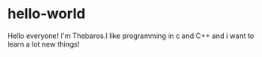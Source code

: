 # hello-world

Hello everyone!
I'm Thebaros.I like programming in c and C++ and i want to learn a lot new things!
